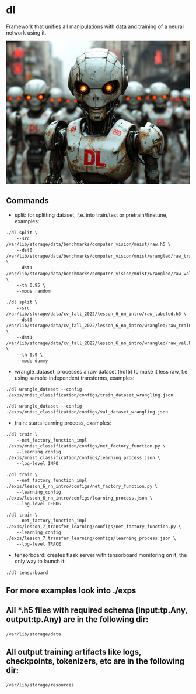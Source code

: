 # dl
Framework that unifies all manipulations with data and training of a neural network using it.

![Logotype](./logo.jpg)

## Commands
* split: for splitting dataset, f.e. into train/test or pretrain/finetune, examples:
```
./dl split \
    --src /var/lib/storage/data/benchmarks/computer_vision/mnist/raw.h5 \
    --dst0 /var/lib/storage/data/benchmarks/computer_vision/mnist/wrangled/raw_train.h5 \
    --dst1 /var/lib/storage/data/benchmarks/computer_vision/mnist/wrangled/raw_val.h5 \
    --th 0.95 \
    --mode random
```
```
./dl split \
    --src /var/lib/storage/data/cv_fall_2022/lesson_6_nn_intro/raw_labeled.h5 \
    --dst0 /var/lib/storage/data/cv_fall_2022/lesson_6_nn_intro/wrangled/raw_train.h5 \
    --dst1 /var/lib/storage/data/cv_fall_2022/lesson_6_nn_intro/wrangled/raw_val.h5 \
    --th 0.9 \
    --mode dummy
```


* wrangle_dataset: processes a raw dataset (hdf5) to make it less raw, f.e. using sample-independent transforms, examples:
```
./dl wrangle_dataset --config ./exps/mnist_classification/configs/train_dataset_wrangling.json
```
```
./dl wrangle_dataset --config ./exps/mnist_classification/configs/val_dataset_wrangling.json
```


* train: starts learning process, examples:
```
./dl train \
    --net_factory_function_impl ./exps/mnist_classification/configs/net_factory_function.py \
    --learning_config ./exps/mnist_classification/configs/learning_process.json \
    --log-level INFO
```
```
./dl train \
    --net_factory_function_impl ./exps/lesson_6_nn_intro/configs/net_factory_function.py \
    --learning_config ./exps/lesson_6_nn_intro/configs/learning_process.json \
    --log-level DEBUG
```
```
./dl train \
    --net_factory_function_impl ./exps/lesson_7_transfer_learning/configs/net_factory_function.py \
    --learning_config ./exps/lesson_7_transfer_learning/configs/learning_process.json \
    --log-level TRACE
```


* tensorboard: creates flask server with tensorboard monitoring on it, the only way to launch it:
```
./dl tensorboard
```


## For more examples look into ./exps


## All *.h5 files with required schema (input:tp.Any, output:tp.Any) are in the following dir:
```/var/lib/storage/data```


## All output training artifacts like logs, checkpoints, tokenizers,  etc are in the following dir:
```/var/lib/storage/resources```


